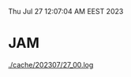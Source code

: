 Thu Jul 27 12:07:04 AM EEST 2023
# JAM
<a href='./cache/202307/27_00.log'>./cache/202307/27_00.log</a>
